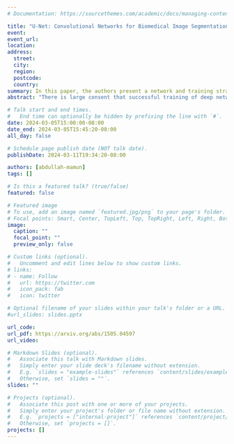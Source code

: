 ```yaml
---
# Documentation: https://sourcethemes.com/academic/docs/managing-content/

title: "U-Net: Convolutional Networks for Biomedical Image Segmentation"
event:
event_url:
location:
address:
  street:
  city:
  region:
  postcode:
  country:
summary: In this paper, the authors present a network and training strategy that relies on the strong use of data augmentation to use the available annotated samples more efficiently.
abstract: "There is large consent that successful training of deep networks requires many thousand annotated training samples. In this paper, we present a network and training strategy that relies on the strong use of data augmentation to use the available annotated samples more efficiently. The architecture consists of a contracting path to capture context and a symmetric expanding path that enables precise localization. We show that such a network can be trained end-to-end from very few images and outperforms the prior best method (a sliding-window convolutional network) on the ISBI challenge for segmentation of neuronal structures in electron microscopic stacks. Using the same network trained on transmitted light microscopy images (phase contrast and DIC) we won the ISBI cell tracking challenge 2015 in these categories by a large margin. Moreover, the network is fast. Segmentation of a 512x512 image takes less than a second on a recent GPU. The full implementation (based on Caffe) and the trained networks are available at https://lmb.informatik.uni-freiburg.de/people/ronneber/u-net/."

# Talk start and end times.
#   End time can optionally be hidden by prefixing the line with `#`.
date: 2024-03-05T15:00:00-08:00
date_end: 2024-03-05T15:45:20-08:00
all_day: false

# Schedule page publish date (NOT talk date).
publishDate: 2024-03-11T19:34:20-08:00

authors: [abdullah-mamun]
tags: []

# Is this a featured talk? (true/false)
featured: false

# Featured image
# To use, add an image named `featured.jpg/png` to your page's folder. 
# Focal points: Smart, Center, TopLeft, Top, TopRight, Left, Right, BottomLeft, Bottom, BottomRight.
image:
  caption: ""
  focal_point: ""
  preview_only: false

# Custom links (optional).
#   Uncomment and edit lines below to show custom links.
# links:
# - name: Follow
#   url: https://twitter.com
#   icon_pack: fab
#   icon: twitter

# Optional filename of your slides within your talk's folder or a URL.
#url_slides: slides.pptx

url_code:
url_pdf: https://arxiv.org/abs/1505.04597
url_video:

# Markdown Slides (optional).
#   Associate this talk with Markdown slides.
#   Simply enter your slide deck's filename without extension.
#   E.g. `slides = "example-slides"` references `content/slides/example-slides.md`.
#   Otherwise, set `slides = ""`.
slides: ""

# Projects (optional).
#   Associate this post with one or more of your projects.
#   Simply enter your project's folder or file name without extension.
#   E.g. `projects = ["internal-project"]` references `content/project/deep-learning/index.md`.
#   Otherwise, set `projects = []`.
projects: []
---
```

